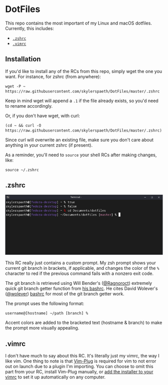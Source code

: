 # DotFiles
This repo contains the most important of my Linux and macOS dotfiles. Currently, this includes:
- [`.zshrc`](#zshrc)
- [`.vimrc`](#vimrc)

## Installation
If you'd like to install any of the RCs from this repo, simply wget the one you want. For instance, for zshrc (from anywhere):
```
wget -P ~ https://raw.githubusercontent.com/skylerspaeth/DotFiles/master/.zshrc
```
Keep in mind wget will append a `.1` if the file already exists, so you'd need to rename accordingly.


Or, if you don't have wget, with curl:
```
(cd ~ && curl -O https://raw.githubusercontent.com/skylerspaeth/DotFiles/master/.zshrc)
```
Since curl will overwrite an existing file, make sure you don't care about anything in your current zshrc (if present).

As a reminder, you'll need to `source` your shell RCs after making changes, like:
```
source ~/.zshrc
```

## .zshrc
![Zsh Prompt](res/prompt.png)

This RC really just contains a custom prompt. My zsh prompt shows your current git branch in brackets, if applicable, and changes the color of the `%` character to red if the previous command fails with a nonzero exit code.

The git branch is retrieved using Will Bender's ([@Ragnoroct](https://github.com/Ragnoroct)) extremely quick git branch getter function from [his bashrc](https://gist.github.com/Ragnoroct/c4c3bf37913afb9469d8fc8cffea5b2f). He cites David Wolever's ([@wolever](https://github.com/wolever)) [bashrc](https://gist.github.com/wolever/6525437) for most of the git branch getter work.

The prompt uses the following format:
```
username@[hostname] ~/path [branch] %
```
Accent colors are added to the bracketed text (hostname & branch) to make the prompt more visually appealing.
## .vimrc
I don't have much to say about this RC. It's literally just my vimrc, the way I like vim. One thing to note is that [Vim-Plug](https://github.com/junegunn/vim-plug) is required for vim to not error out on launch due to a plugin I'm importing. You can choose to omit this part from your RC, install Vim-Plug manually, or [add the installer to your vimrc](https://github.com/junegunn/vim-plug/wiki/tips#automatic-installation) to set it up automatically on any computer.
